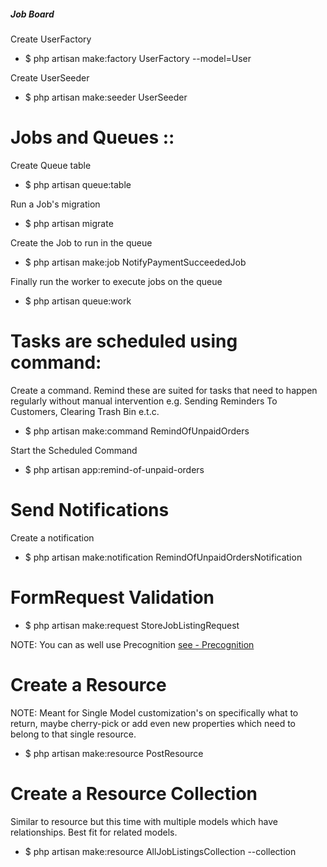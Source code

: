 ##### Job Board

Create UserFactory
- $ php artisan make:factory UserFactory --model=User

Create UserSeeder
- $ php artisan make:seeder UserSeeder


# Jobs and Queues :: 

Create Queue table
- $ php artisan queue:table

Run a Job's migration
- $ php artisan migrate

Create the Job to run in the queue
- $ php artisan make:job NotifyPaymentSucceededJob

Finally run the worker to execute jobs on the queue
- $ php artisan queue:work


# Tasks are scheduled using command:

Create a command. Remind these are suited for tasks that need to happen regularly 
without manual intervention e.g. Sending Reminders To Customers, Clearing Trash Bin e.t.c.
- $ php artisan make:command RemindOfUnpaidOrders

Start the Scheduled Command
- $ php artisan app:remind-of-unpaid-orders


# Send Notifications 

Create a notification
- $ php artisan make:notification RemindOfUnpaidOrdersNotification


# FormRequest Validation

- $ php artisan make:request StoreJobListingRequest

NOTE: You can as well use Precognition
[see - Precognition](https://laravel.com/docs/10.x/precognition#introduction)


# Create a Resource

NOTE:  Meant for Single Model customization's on specifically what to return,
maybe cherry-pick or add even new properties which need to belong to that single
resource. 

- $ php artisan make:resource PostResource

# Create a Resource Collection

Similar to resource but this time with multiple models which have relationships.
Best fit for related models.
- $ php artisan make:resource AllJobListingsCollection --collection
